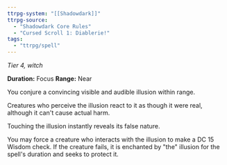```yaml
---
ttrpg-system: "[[Shadowdark]]"
ttrpg-source: 
  - "Shadowdark Core Rules"
  - "Cursed Scroll 1: Diablerie!"
tags:
  - "ttrpg/spell"
---
```

*Tier 4, witch*

**Duration:** Focus
**Range:** Near

You conjure a convincing visible and audible illusion within range.

Creatures who perceive the illusion react to it as though it were real, although it can't cause actual harm.

Touching the illusion instantly reveals its false nature.

You may force a creature who interacts with the illusion to make a DC 15 Wisdom check. If the creature fails, it is enchanted by "the" illusion for the spell's duration and seeks to protect it.

